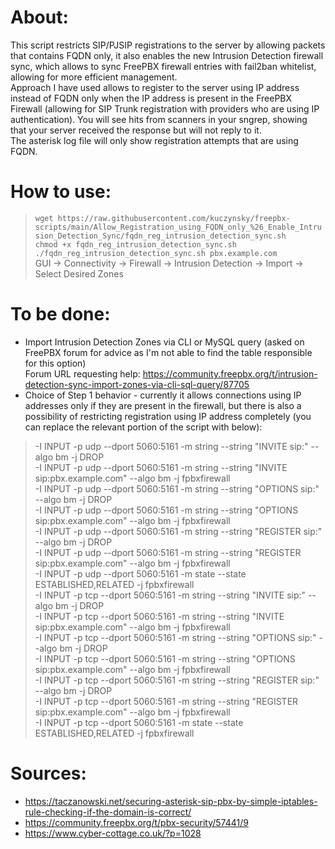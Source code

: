 # About:
This script restricts SIP/PJSIP registrations to the server by allowing packets that contains FQDN only, it also enables the new Intrusion Detection firewall sync, which allows to sync FreePBX firewall entries with fail2ban whitelist, allowing for more efficient management.\
Approach I have used allows to register to the server using IP address instead of FQDN only when the IP address is present in the FreePBX Firewall (allowing for SIP Trunk registration with providers who are using IP authentication).
You will see hits from scanners in your sngrep, showing that your server received the response but will not reply to it.\
The asterisk log file will only show registration attempts that are using FQDN.

# How to use:
> `wget https://raw.githubusercontent.com/kuczynsky/freepbx-scripts/main/Allow_Registration_using_FQDN_only_%26_Enable_Intrusion_Detection_Sync/fqdn_reg_intrusion_detection_sync.sh`\
`chmod +x fqdn_reg_intrusion_detection_sync.sh`\
`./fqdn_reg_intrusion_detection_sync.sh pbx.example.com`\
GUI -> Connectivity -> Firewall -> Intrusion Detection -> Import -> Select Desired Zones

# To be done:
- Import Intrusion Detection Zones via CLI or MySQL query (asked on FreePBX forum for advice as I'm not able to find the table responsible for this option)\
Forum URL requesting help: https://community.freepbx.org/t/intrusion-detection-sync-import-zones-via-cli-sql-query/87705
- Choice of Step 1 behavior - currently it allows connections using IP addresses only if they are present in the firewall, but there is also a possibility of restricting registration using IP address completely (you can replace the relevant portion of the script with below):
> -I INPUT -p udp --dport 5060:5161 -m string --string "INVITE sip:" --algo bm -j DROP\
-I INPUT -p udp --dport 5060:5161 -m string --string "INVITE sip:pbx.example.com" --algo bm -j fpbxfirewall\
-I INPUT -p udp --dport 5060:5161 -m string --string "OPTIONS sip:" --algo bm -j DROP\
-I INPUT -p udp --dport 5060:5161 -m string --string "OPTIONS sip:pbx.example.com" --algo bm -j fpbxfirewall\
-I INPUT -p udp --dport 5060:5161 -m string --string "REGISTER sip:" --algo bm -j DROP\
-I INPUT -p udp --dport 5060:5161 -m string --string "REGISTER sip:pbx.example.com" --algo bm -j fpbxfirewall\
-I INPUT -p udp --dport 5060:5161 -m state --state ESTABLISHED,RELATED -j fpbxfirewall\
-I INPUT -p tcp --dport 5060:5161 -m string --string "INVITE sip:" --algo bm -j DROP\
-I INPUT -p tcp --dport 5060:5161 -m string --string "INVITE sip:pbx.example.com" --algo bm -j fpbxfirewall\
-I INPUT -p tcp --dport 5060:5161 -m string --string "OPTIONS sip:" --algo bm -j DROP\
-I INPUT -p tcp --dport 5060:5161 -m string --string "OPTIONS sip:pbx.example.com" --algo bm -j fpbxfirewall\
-I INPUT -p tcp --dport 5060:5161 -m string --string "REGISTER sip:" --algo bm -j DROP\
-I INPUT -p tcp --dport 5060:5161 -m string --string "REGISTER sip:pbx.example.com" --algo bm -j fpbxfirewall\
-I INPUT -p tcp --dport 5060:5161 -m state --state ESTABLISHED,RELATED -j fpbxfirewall

# Sources:
- https://taczanowski.net/securing-asterisk-sip-pbx-by-simple-iptables-rule-checking-if-the-domain-is-correct/
- https://community.freepbx.org/t/pbx-security/57441/9
- https://www.cyber-cottage.co.uk/?p=1028